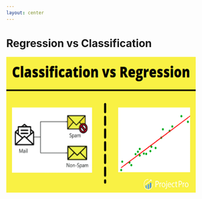 ```yaml
---
layout: center
---
```


# Regression vs Classification

<img alt="spam" src="/images/spam.png" style="width: 600px; height: 360px" />